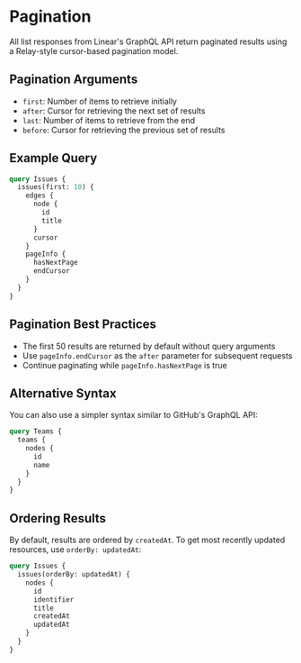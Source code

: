 # Pagination

All list responses from Linear's GraphQL API return paginated results using a Relay-style cursor-based pagination model.

## Pagination Arguments

- `first`: Number of items to retrieve initially
- `after`: Cursor for retrieving the next set of results
- `last`: Number of items to retrieve from the end
- `before`: Cursor for retrieving the previous set of results

## Example Query

```graphql
query Issues {
  issues(first: 10) {
    edges {
      node {
        id
        title
      }
      cursor
    }
    pageInfo {
      hasNextPage
      endCursor
    }
  }
}
```

## Pagination Best Practices

- The first 50 results are returned by default without query arguments
- Use `pageInfo.endCursor` as the `after` parameter for subsequent requests
- Continue paginating while `pageInfo.hasNextPage` is true

## Alternative Syntax

You can also use a simpler syntax similar to GitHub's GraphQL API:

```graphql
query Teams {
  teams {
    nodes {
      id
      name
    }
  }
}
```

## Ordering Results

By default, results are ordered by `createdAt`. To get most recently updated resources, use `orderBy: updatedAt`:

```graphql
query Issues {
  issues(orderBy: updatedAt) {
    nodes {
      id
      identifier
      title
      createdAt
      updatedAt
    }
  }
}
```
